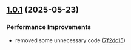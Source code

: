 ## [1.0.1](https://github.com/Walkaisa/nl-market-sdk/compare/v1.0.0...v1.0.1) (2025-05-23)


### Performance Improvements

* removed some unnecessary code ([7f2dc15](https://github.com/Walkaisa/nl-market-sdk/commit/7f2dc158ae829ebed7d901b089b76c3034d16865))
